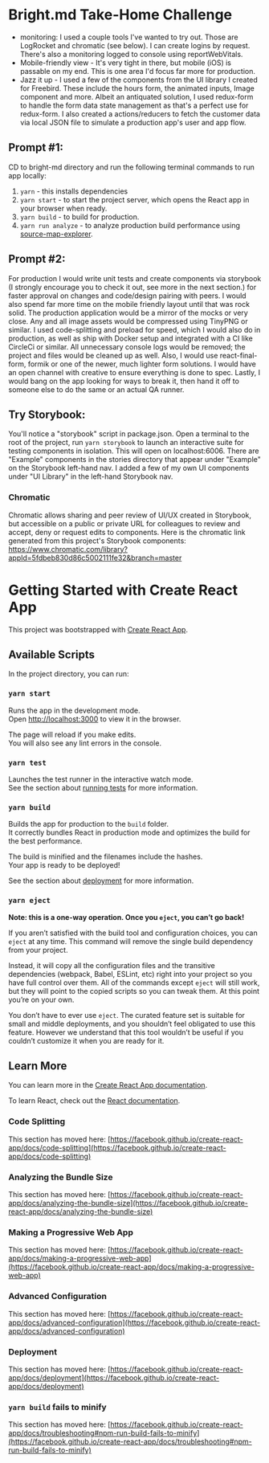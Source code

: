 # Bright.md Take-Home Challenge
- monitoring: I used a couple tools I've wanted to try out.  Those are LogRocket and chromatic (see below).  I can create logins by request.  There's also a monitoring logged to console using reportWebVitals.
- Mobile-friendly view - It's very tight in there, but mobile (iOS) is passable on my end.  This is one area I'd focus far more for production.
- Jazz it up - I used a few of the components from the UI library I created for Freebird.  These include the hours form, the animated inputs, Image component and more.  Albeit an antiquated solution, I used redux-form to handle the form data state management as that's a perfect use for redux-form.  I also created a actions/reducers to fetch the customer data via local JSON file to simulate a production app's user and app flow.   

## Prompt #1:
CD to bright-md directory and run the following terminal commands to run app locally:
1. `yarn` - this installs dependencies
2. `yarn start` - to start the project server, which opens the React app in your browser when ready.
3. `yarn build` - to build for production.
4. `yarn run analyze` - to analyze production build performance using [source-map-explorer](https://www.npmjs.com/package/source-map-explorer).

## Prompt #2:
For production I would write unit tests and create components via storybook (I strongly encourage you to check it out, see more in the next section.) for faster approval on changes and code/design pairing with peers. I would also spend far more time on the mobile friendly layout until that was rock solid.  The production application would be a mirror of the mocks or very close.  Any and all image assets would be compressed using TinyPNG or similar.  I used code-splitting and preload for speed, which I would also do in production, as well as ship with Docker setup and integrated with a CI like CircleCi or similar.  All unnecessary console logs would be removed; the project and files would be cleaned up as well.  Also, I would use react-final-form, formik or one of the newer, much lighter form solutions. I would have an open channel with creative to ensure everything is done to spec.  Lastly, I would bang on the app looking for ways to break it, then hand it off to someone else to do the same or an actual QA runner.

## Try Storybook:
You'll notice a "storybook" script in package.json.  Open a terminal to the root of the project, run `yarn storybook` to launch an interactive suite for testing components in isolation. This will open on localhost:6006.  There are "Example" components in the stories directory that appear under "Example" on the Storybook left-hand nav. I added a few of my own UI components under "UI Library" in the left-hand Storybook nav. 

### Chromatic
Chromatic allows sharing and peer review of UI/UX created in Storybook, but accessible on a public or private URL for colleagues to review and accept, deny or request edits to components.  Here is the chromatic link generated from this project's Storybook components:  https://www.chromatic.com/library?appId=5fdbeb830d86c5002111fe32&branch=master

# Getting Started with Create React App 

This project was bootstrapped with [Create React App](https://github.com/facebook/create-react-app).

## Available Scripts

In the project directory, you can run:

### `yarn start`

Runs the app in the development mode.\
Open [http://localhost:3000](http://localhost:3000) to view it in the browser.

The page will reload if you make edits.\
You will also see any lint errors in the console.

### `yarn test`

Launches the test runner in the interactive watch mode.\
See the section about [running tests](https://facebook.github.io/create-react-app/docs/running-tests) for more information.

### `yarn build`

Builds the app for production to the `build` folder.\
It correctly bundles React in production mode and optimizes the build for the best performance.

The build is minified and the filenames include the hashes.\
Your app is ready to be deployed!

See the section about [deployment](https://facebook.github.io/create-react-app/docs/deployment) for more information.

### `yarn eject`

**Note: this is a one-way operation. Once you `eject`, you can’t go back!**

If you aren’t satisfied with the build tool and configuration choices, you can `eject` at any time. This command will remove the single build dependency from your project.

Instead, it will copy all the configuration files and the transitive dependencies (webpack, Babel, ESLint, etc) right into your project so you have full control over them. All of the commands except `eject` will still work, but they will point to the copied scripts so you can tweak them. At this point you’re on your own.

You don’t have to ever use `eject`. The curated feature set is suitable for small and middle deployments, and you shouldn’t feel obligated to use this feature. However we understand that this tool wouldn’t be useful if you couldn’t customize it when you are ready for it.

## Learn More

You can learn more in the [Create React App documentation](https://facebook.github.io/create-react-app/docs/getting-started).

To learn React, check out the [React documentation](https://reactjs.org/).

### Code Splitting

This section has moved here: [https://facebook.github.io/create-react-app/docs/code-splitting](https://facebook.github.io/create-react-app/docs/code-splitting)

### Analyzing the Bundle Size

This section has moved here: [https://facebook.github.io/create-react-app/docs/analyzing-the-bundle-size](https://facebook.github.io/create-react-app/docs/analyzing-the-bundle-size)

### Making a Progressive Web App

This section has moved here: [https://facebook.github.io/create-react-app/docs/making-a-progressive-web-app](https://facebook.github.io/create-react-app/docs/making-a-progressive-web-app)

### Advanced Configuration

This section has moved here: [https://facebook.github.io/create-react-app/docs/advanced-configuration](https://facebook.github.io/create-react-app/docs/advanced-configuration)

### Deployment

This section has moved here: [https://facebook.github.io/create-react-app/docs/deployment](https://facebook.github.io/create-react-app/docs/deployment)

### `yarn build` fails to minify

This section has moved here: [https://facebook.github.io/create-react-app/docs/troubleshooting#npm-run-build-fails-to-minify](https://facebook.github.io/create-react-app/docs/troubleshooting#npm-run-build-fails-to-minify)
